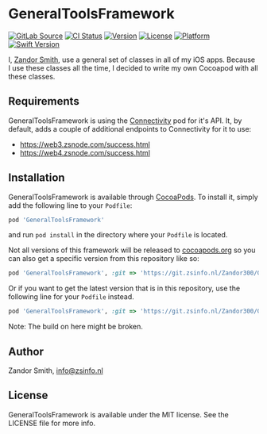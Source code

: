 # GeneralToolsFramework

[![GitLab Source](http://img.shields.io/badge/source-GitLab-%23292961.svg)](https://git.zsinfo.nl/Zandor300/GeneralToolsFramework)
[![CI Status](https://git.zsinfo.nl/Zandor300/GeneralToolsFramework/badges/master/build.svg)](https://git.zsinfo.nl/Zandor300/GeneralToolsFramework/pipelines)
[![Version](https://img.shields.io/cocoapods/v/GeneralToolsFramework.svg?style=flat)](https://cocoapods.org/pods/GeneralToolsFramework)
[![License](https://img.shields.io/cocoapods/l/GeneralToolsFramework.svg?style=flat)](https://cocoapods.org/pods/GeneralToolsFramework)
[![Platform](https://img.shields.io/cocoapods/p/GeneralToolsFramework.svg?style=flat)](https://cocoapods.org/pods/GeneralToolsFramework)
[![Swift Version](https://img.shields.io/badge/swift-4.2-orange.svg)](https://git.zsinfo.nl/Zandor300/GeneralToolsFramework)

I, [Zandor Smith](https://zandorsmith.com), use a general set of classes in all of my iOS apps. Because I use these classes all the time, I decided to write my own Cocoapod with all these classes.

## Requirements

GeneralToolsFramework is using the [Connectivity](https://cocoapods.org/pods/Connectivity) pod for it's API. It, by default, adds a couple of additional endpoints to Connectivity for it to use:
- https://web3.zsnode.com/success.html
- https://web4.zsnode.com/success.html

## Installation

GeneralToolsFramework is available through [CocoaPods](https://cocoapods.org). To install
it, simply add the following line to your `Podfile`:

```ruby
pod 'GeneralToolsFramework'
```

and run `pod install` in the directory where your `Podfile` is located.

Not all versions of this framework will be released to [cocoapods.org](https://cocoapods.org) so you can also get a specific version from this repository like so:

```ruby
pod 'GeneralToolsFramework', :git => 'https://git.zsinfo.nl/Zandor300/GeneralToolsFramework.git', :tag => '1.0.1'
```

Or if you want to get the latest version that is in this repository, use the following line for your `Podfile` instead.

```ruby
pod 'GeneralToolsFramework', :git => 'https://git.zsinfo.nl/Zandor300/GeneralToolsFramework.git', :head
```

Note: The build on here might be broken.

## Author

Zandor Smith, info@zsinfo.nl

## License

GeneralToolsFramework is available under the MIT license. See the LICENSE file for more info.
